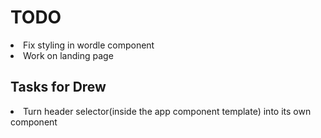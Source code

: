 # TODO
<li>Fix styling in wordle component</li>
<li>Work on landing page</li>

## Tasks for Drew
<li>Turn header selector(inside the app component template) into its own component</li>
